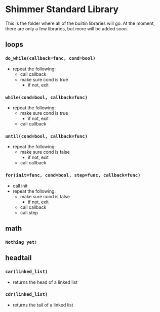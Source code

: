 # Shimmer Standard Library
This is the folder where all of the builtin libraries will go.
At the moment, there are only a few libraries, but more will be added soon.

## loops
### ```do_while(callback=func, cond=bool)```
* repeat the following:
  * call callback
  * make sure cond is true
    * if not, exit

### ```while(cond=bool, callback=func)```
* repeat the following:
  * make sure cond is true
    * if not, exit
  * call callback

### ```until(cond=bool, callback=func)```
* repeat the following:
  * make sure cond is false
    * if not, exit
  * call callback

### ```for(init=func, cond=bool, step=func, callback=func)```
* call init
* repeat the following:
    * make sure cond is false
      * if not, exit
    * call callback
    * call step

## math
### ```Nothing yet!```

## headtail
### ```car(linked_list)```
* returns the head of a linked list

### ```cdr(linked_list)```
* returns the tail of a linked list
